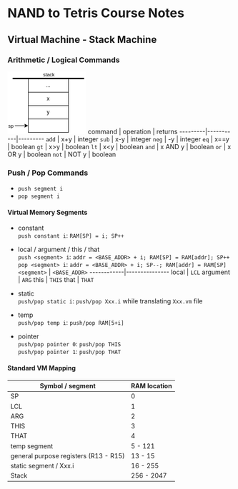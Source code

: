 # NAND to Tetris Course Notes
## Virtual Machine - Stack Machine
### Arithmetic / Logical Commands
![image](diagrams/drawio-assets/stack-arthimetic-logical-cmds.png)
 command | operation | returns
---------|-----------|---------
 `add`    | x+y       | integer
 `sub`    | x-y       | integer
 `neg`    | -y        | integer
 `eq`     | x==y      | boolean
 `gt`     | x>y       | boolean
 `lt`     | x<y       | boolean
 `and`    | x AND y   | boolean
 `or`     | x OR y    | boolean
 `not`    | NOT y     | boolean

### Push / Pop Commands
- `push segment i`
- `pop segment i`

#### Virtual Memory Segments
- constant \
  `push constant i`: `RAM[SP] = i; SP++`

- local / argument / this / that \
  `push <segment> i`: `addr = <BASE_ADDR> + i; RAM[SP] = RAM[addr]; SP++` \
  `pop <segment> i`: `addr = <BASE_ADDR> + i; SP--; RAM[addr] = RAM[SP]`
  `<segment>` | `<BASE_ADDR>`
  ------------|---------------
   local      | `LCL`
   argument   | `ARG`
   this       | `THIS`
   that       | `THAT`

- static \
  `push/pop static i`: `push/pop Xxx.i` while translating `Xxx.vm` file

- temp \
  `push/pop temp i`: `push/pop RAM[5+i]`

- pointer \
  `push/pop pointer 0`: `push/pop THIS`\
  `push/pop pointer 1`: `push/pop THAT`

#### Standard VM Mapping
 Symbol / segment                      | RAM location
---------------------------------------|--------------
 SP                                    | 0
 LCL                                   | 1
 ARG                                   | 2
 THIS                                  | 3
 THAT                                  | 4
 temp segment                          | 5 - 121
 general purpose registers (R13 - R15) | 13 - 15
 static segment / Xxx.i                | 16 - 255
 Stack                                 | 256 - 2047
